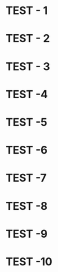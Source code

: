# TEST - 1

# TEST - 2

# TEST - 3

# TEST -4

# TEST -5

# TEST -6

# TEST -7

# TEST -8

# TEST -9

# TEST -10
